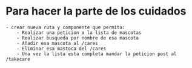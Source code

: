 # Para hacer la parte de los cuidados

    - crear nueva ruta y componente que permita:
        - Realizar una peticion a la lista de mascotas
        - Realizar busqueda por nombre de esa mascota
        - Añadir esa mascota al /cares
        - Eliminar esa mastoca del /cares
        - Una vez la lista esta completa mandar la peticion post al /takecare
